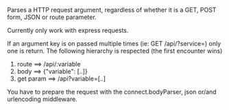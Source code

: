 
Parses a HTTP request argument, regardless of whether it is a GET, POST form, JSON or route parameter.

Currently only work with express requests.

If an argument key is on passed multiple times (ie: GET /api/<service1>?service=<service2>) only one is return. The
following hierarchy is respected (the first encounter wins)

1. route ==> /api/:variable
2. body ==> {"variable": [..]}
3. get param ==> /api?variable=[..]

You have to prepare the request with the connect.bodyParser, json or/and urlencoding middleware.

